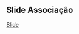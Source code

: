 ## Slide Associação

[Slide](https://docs.google.com/presentation/d/1k5syUGWVoY8yJ2cDLHwhrR0kDBUUG5Ay/edit#slide=id.p107)
